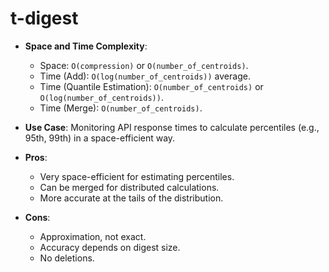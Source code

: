 # t-digest

*   **Space and Time Complexity**:
    *   Space: `O(compression)` or `O(number_of_centroids)`.
    *   Time (Add): `O(log(number_of_centroids))` average.
    *   Time (Quantile Estimation): `O(number_of_centroids)` or `O(log(number_of_centroids))`.
    *   Time (Merge): `O(number_of_centroids)`.

*   **Use Case**: Monitoring API response times to calculate percentiles (e.g., 95th, 99th) in a space-efficient way.

*   **Pros**:
    *   Very space-efficient for estimating percentiles.
    *   Can be merged for distributed calculations.
    *   More accurate at the tails of the distribution.
*   **Cons**:
    *   Approximation, not exact.
    *   Accuracy depends on digest size.
    *   No deletions.
